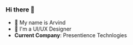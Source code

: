 ### Hi there 👋

- 🔭 My name is Arvind
- 🔭 I'm a UI/UX Designer
- **Current Company**: Presentience Technlogies

<!--
**arvindmachidi/arvindmachidi** is a ✨ _special_ ✨ repository because its `README.md` (this file) appears on your GitHub profile.

Here are some ideas to get you started:

- 🔭 My name is Arvind
- 🌱 I’m currently learning ...
- 👯 I’m looking to collaborate on ...
- 🤔 I’m looking for help with ...
- 💬 Ask me about ...
- 📫 How to reach me: ...
- 😄 Pronouns: ...
- ⚡ Fun fact: ...
-->
